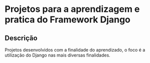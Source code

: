 # **Projetos para a aprendizagem e pratica do Framework Django** 

## Descrição

  Projetos desenvolvidos com a finalidade do aprendizado, o foco é a utilização do Django nas mais diversas finalidades.
